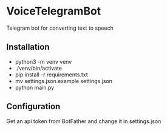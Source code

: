 # VoiceTelegramBot
Telegram bot for converting text to speech

## Installation
- python3 -m venv venv
- ./venv/bin/activate
- pip install -r requirements.txt
- mv settings.json.example settings.json
- python main.py

## Configuration

Get an api token from BotFather and change it in settings.json
